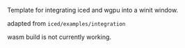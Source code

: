 Template for integrating iced and wgpu into a winit window.

adapted from `iced/examples/integration`

wasm build is not currently working.
